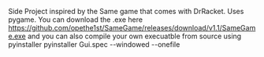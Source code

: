 Side Project inspired by the Same game that comes with DrRacket.
Uses pygame.
You can download the .exe here https://github.com/opethe1st/SameGame/releases/download/v1.1/SameGame.exe
and you can also compile your own execuatble from source using pyinstaller 
    pyinstaller Gui.spec --windowed --onefile
